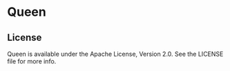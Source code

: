 # Queen

## License

Queen is available under the Apache License, Version 2.0. See the LICENSE file for more info.
